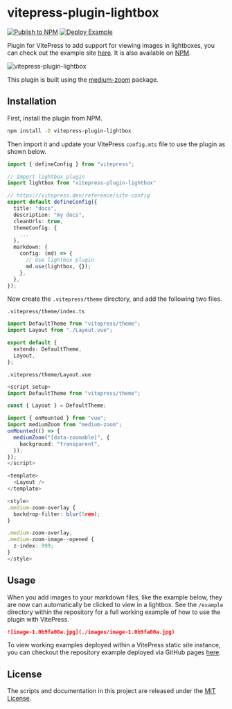# vitepress-plugin-lightbox

[![Publish to NPM](https://github.com/BadgerHobbs/vitepress-plugin-lightbox/actions/workflows/publish.yml/badge.svg)](https://github.com/BadgerHobbs/vitepress-plugin-lightbox/actions/workflows/publish.yml) [![Deploy Example](https://github.com/BadgerHobbs/vitepress-plugin-lightbox/actions/workflows/deploy-example.yml/badge.svg)](https://github.com/BadgerHobbs/vitepress-plugin-lightbox/actions/workflows/deploy-example.yml)

Plugin for VitePress to add support for viewing images in lightboxes, you can check out the example site [here](https://badgerhobbs.github.io/vitepress-plugin-lightbox/). It is also available on [NPM](https://www.npmjs.com/package/vitepress-plugin-lightbox).

![vitepress-plugin-lightbox](https://github.com/BadgerHobbs/vitepress-plugin-lightbox/assets/23462440/d52b5ca7-2062-407e-9e0b-ae0d85d31e2c)

This plugin is built using the [medium-zoom](https://github.com/francoischalifour/medium-zoom) package.

## Installation

First, install the plugin from NPM.

```bash
npm install -D vitepress-plugin-lightbox
```

Then import it and update your VitePress `config.mts` file to use the plugin as shown below.

```ts
import { defineConfig } from "vitepress";

// Import lightbox plugin
import lightbox from "vitepress-plugin-lightbox"

// https://vitepress.dev/reference/site-config
export default defineConfig({
  title: "docs",
  description: "my docs",
  cleanUrls: true,
  themeConfig: {
    ...
  },
  markdown: {
    config: (md) => {
      // Use lightbox plugin
      md.use(lightbox, {});
    },
  },
});
```

Now create the `.vitepress/theme` directory, and add the following two files.

`.vitepress/theme/index.ts`

```ts
import DefaultTheme from "vitepress/theme";
import Layout from "./Layout.vue";

export default {
  extends: DefaultTheme,
  Layout,
};
```

`.vitepress/theme/Layout.vue`

```ts
<script setup>
import DefaultTheme from "vitepress/theme";

const { Layout } = DefaultTheme;

import { onMounted } from "vue";
import mediumZoom from "medium-zoom";
onMounted(() => {
  mediumZoom("[data-zoomable]", {
    background: "transparent",
  });
});
</script>

<template>
  <Layout />
</template>

<style>
.medium-zoom-overlay {
  backdrop-filter: blur(5rem);
}

.medium-zoom-overlay,
.medium-zoom-image--opened {
  z-index: 999;
}
</style>
```

## Usage

When you add images to your markdown files, like the example below, they are now can automatically be clicked to view in a lightbox. See the `/example` directory within the repository for a full working example of how to use the plugin with VitePress.

```md
![image-1.0b9fa00a.jpg](./images/image-1.0b9fa00a.jpg)
```

To view working examples deployed within a VitePress static site instance, you can checkout the repository example deployed via GitHub pages [here](https://badgerhobbs.github.io/vitepress-plugin-d2/).

## License

The scripts and documentation in this project are released under the [MIT License](LICENSE).
